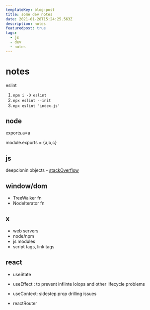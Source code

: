 ```yaml
---
templateKey: blog-post
title: some dev notes
date: 2021-01-28T15:24:25.563Z
description: notes
featuredpost: true
tags:
  - js
  - dev
  - notes
---
```


# notes
eslint 
1.  `npm i -D eslint`
2. `npx eslint --init `
3. `npx eslint 'index.js'`

## node
exports.a=a

module.exports = {a,b,c}

## js
deepclonin objects - [stackOverflow](https://stackoverflow.com/questions/122102/what-is-the-most-efficient-way-to-deep-clone-an-object-in-javascript?rq=1)

## window/dom
- TreeWalker fn
- NodeIterator fn

## x
- web servers
- node/npm
- js modules
- script tags, link tags

## react
- useState
- useEffect : to prevent infiinte loiops and other lifecycle problems
- useContext: sidestep prop drilling issues

- reactRouter
